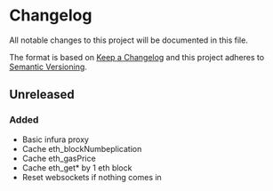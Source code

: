 # Changelog
All notable changes to this project will be documented in this file.

The format is based on [Keep a Changelog](http://keepachangelog.com/en/1.0.0/)
and this project adheres to [Semantic Versioning](http://semver.org/spec/v2.0.0.html).

## Unreleased
### Added
- Basic infura proxy
- Cache eth_blockNumbeplication
- Cache eth_gasPrice
- Cache eth_get* by 1 eth block
- Reset websockets if nothing comes in
